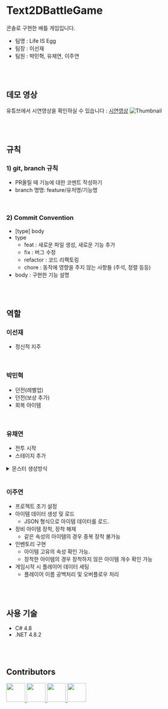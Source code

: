 # Text2DBattleGame
콘솔로 구현한 배틀 게임입니다.
* 팀명 : Life IS Egg
* 팀장 : 이선재
* 팀원 : 박민혁, 유채연, 이주연

<br/>
<br/>

## 데모 영상
유튜브에서 시연영상을 확인하실 수 있습니다 : [시연영상](https://youtu.be/lVmllD-2MiQ) 
![Thumbnail](https://github.com/juyonLee00/Catch_JJH/assets/48848525/c5b64837-3fa2-420b-8f5e-95b562450b22)

<br/>
<br/>

## 규칙
### 1) git, branch 규칙
- PR올릴 때 기능에 대한 코멘트 작성하기
- branch 명명: feature/유저명/기능명


<br/>

### 2) Commit Convention
- [type] body
- type
    - feat : 새로운 파일 생성, 새로운 기능 추가
    - fix : 버그 수정
    - refactor : 코드 리팩토링
    - chore : 동작에 영향을 주지 않는 사항들 (주석, 정렬 등등)
- body : 구현한 기능 설명

<br/>
<br/>

## 역할
### 이선재
- 정신적 지주

<br/>

### 박민혁
- 던전(레벨업)
- 던전(보상 추가)
- 회복 아이템 

<br/>

### 유채연
- 전투 시작
- 스테이지 추가
<details>
<summary>몬스터 생성방식</summary>
 몬스터 종류는 미니언 공허충 대포미니언 타락거미 그림자 타락거미여왕 수중뱀 수중서펀트 드래곤 총 9종류 입니다.

던전레벨
1레벨 : 미니언, 공허충, 대포미니언 3종류에서 1에서 4마리 등장<br/>
2레벨 : 미니언, 공허충, 대포미니언 3종류에서 1에서 5마리 등장<br/>
3레벨 : 공허충, 대포미니언 2종류에서 1에서 4마리 등장<br/>
4레벨 : 공허충, 대포미니언 2종류에서 1에서 5마리 등장<br/>
5레벨 : 대포미니언 4마리 등장<br/>
6레벨 : 타락거미, 그림자, 타락거미여왕 3종류에서 1에서 4마리 등장<br/>
7레벨 : 타락거미, 그림자, 타락거미여왕 3종류에서 1에서 5마리 등장<br/>
8레벨 : 그림자, 타락거미여왕 2종류에서 1에서 4마리 등장<br/>
9레벨 : 그림자, 타락거미여왕 2종류에서 1에서 5마리 등장<br/>
10레벨 : 타락거미여왕 4마리 등장<br/>
11레벨 : 수중뱀, 수중서펀트, 드래곤 3종류에서 1에서 4마리 등장<br/>
12레벨 : 수중뱀, 수중서펀트, 드래곤 3종류에서 1에서 5마리 등장<br/>
13레벨 : 수중서펀트, 드래곤 2종류에서 1에서 4마리 등장<br/>
14레벨 : 수중서펀트, 드래곤 2종류에서 1에서 5마리 등장<br/>
15레벨 : 드래곤 4마리 등장<br/>
16레벨 : 모든 몬스터 종류에서 1에서 4마리 등장<br/>
17레벨 : 모든 몬스터 종류에서 2에서 5마리 등장<br/>
18레벨 : 모든 몬스터 종류에서 3에서 6마리 등장<br/>
16레벨 이상부터는 최소, 최대 마리수가 20,23까지 1마리씩 증가
</details>

<br/>

### 이주연 
- 프로젝트 초기 설정
- 아이템 데이터 생성 및 로드
    - JSON 형식으로 아이템 데이터를 로드.
- 장비 아이템 장착, 장착 해제 
    - 같은 속성의 아이템의 경우 중복 장착 불가능
- 인벤토리 구현
    - 아이템 고유의 속성 확인 가능.
    - 장착한 아이템의 경우 장착하지 않은 아이템 개수 확인 가능
- 게임시작 시 플레이어 데이터 세팅
    - 플레이어 이름 공백처리 및 오버플로우 처리

<br/>
<br/>

## 사용 기술
- C# 4.8
- .NET 4.8.2

<br/>
<br/>

## Contributors
<div>
<a href="https://github.com/plumas90">
  <img src="https://github.com/plumas90.png" width="50" height="50" >
</a>
    <a href="https://github.com/Lyrwhitt">
  <img src="https://github.com/Lyrwhitt.png" width="50" height="50" >
</a>
    <a href="https://github.com/juyonLee00">
  <img src="https://github.com/juyonLee00.png" width="50" height="50" >
</a>
 <a href="https://github.com/ychy0006">
  <img src="https://github.com/ychy0006.png" width="50" height="50" >
</a>


